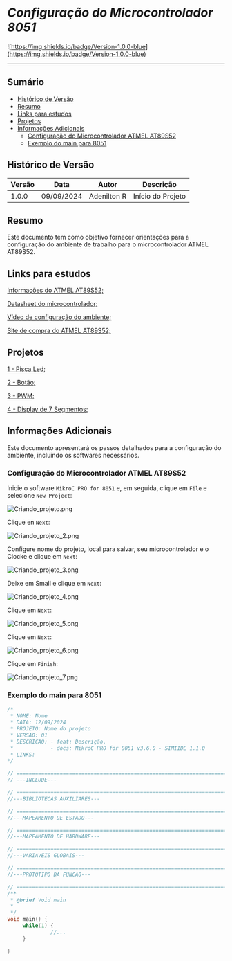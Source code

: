# _Configuração do Microcontrolador 8051_

![https://img.shields.io/badge/Version-1.0.0-blue](https://img.shields.io/badge/Version-1.0.0-blue)

---

## Sumário

- [Histórico de Versão](#histórico-de-versão)
- [Resumo](#resumo)
- [Links para estudos](#links-para-estudos)
- [Projetos](#projetos)
- [Informações Adicionais](#informações-adicionais)
    - [Configuração do Microcontrolador ATMEL AT89S52](#configuração-do-microcontrolador-atmel-at89s52)
    - [Exemplo do main para 8051](#exemplo-do-main-para-8051)

## Histórico de Versão

| Versão | Data       | Autor       | Descrição         |
|--------|------------|-------------|-------------------|
| 1.0.0  | 09/09/2024 | Adenilton R | Início do Projeto |

## Resumo

Este documento tem como objetivo fornecer orientações para a configuração do ambiente de trabalho para o microcontrolador ATMEL AT89S52.

## Links para estudos

[Informações do ATMEL AT89S52;](https://www.microchip.com/en-us/product/at89s52)

[Datasheet do microcontrolador;](https://ww1.microchip.com/downloads/en/DeviceDoc/doc1919.pdf)

[Vídeo de configuração do ambiente;](https://www.youtube.com/watch?v=QY_adW902Uw&t)

[Site de compra do ATMEL AT89S52;](https://www.saravati.com.br/microcontrolador-at89s52-24pu-dip-40-pin.html)

## Projetos

[1 - Pisca Led;](https://github.com/Facens-Cedeps/Projeto-Documentacao/tree/master/8051/ATMEL-AT89S52/1-Pisca-led)

[2 - Botão;](https://github.com/Facens-Cedeps/Projeto-Documentacao/tree/master/8051/ATMEL-AT89S52/2-Botao)

[3 - PWM;](https://github.com/Facens-Cedeps/Projeto-Documentacao/tree/master/8051/ATMEL-AT89S52/3-PWM)

[4 - Display de 7 Segmentos;](https://github.com/Facens-Cedeps/Projeto-Documentacao/tree/master/8051/ATMEL-AT89S52/4-Display-7-Seg)

## Informações Adicionais

Este documento apresentará os passos detalhados para a configuração do ambiente, incluindo os softwares necessários.

### Configuração do Microcontrolador ATMEL AT89S52

Inicie o software `MikroC PRO for 8051` e, em seguida, clique em `File` e selecione `New Project`:

![Criando_projeto.png](Docs/Criando_projeto.png)

Clique en `Next`:

![Criando_projeto_2.png](Docs/Criando_projeto_2.png)

Configure nome do projeto, local para salvar, seu microcontrolador e o Clocke e clique em `Next`:

![Criando_projeto_3.png](Docs/Criando_projeto_3.png)

Deixe em Small e clique em `Next`:

![Criando_projeto_4.png](Docs/Criando_projeto_4.png)

Clique em `Next`:

![Criando_projeto_5.png](Docs/Criando_projeto_5.png)

Clique em `Next`:

![Criando_projeto_6.png](Docs/Criando_projeto_6.png)

Clique em `Finish`:

![Criando_projeto_7.png](Docs/Criando_projeto_7.png)

### Exemplo do main para 8051

```c
/*
 * NOME: Nome
 * DATA: 12/09/2024
 * PROJETO: Nome do projeto
 * VERSAO: 01
 * DESCRICAO: - feat: Descrição.
 *            - docs: MikroC PRO for 8051 v3.6.0 - SIMIIDE 1.1.0
 * LINKS: 
*/

// ========================================================================================================
// ---INCLUDE---

// ========================================================================================================
//---BIBLIOTECAS AUXILIARES---

// ========================================================================================================
//---MAPEAMENTO DE ESTADO---

// ========================================================================================================
//---MAPEAMENTO DE HARDWARE---

// ========================================================================================================
//---VARIAVEIS GLOBAIS---

// ========================================================================================================
//---PROTOTIPO DA FUNCAO---

// ========================================================================================================
/**
 * @brief Void main
 *
 */
void main() {
     while(1) {
              //...
     }

}
```